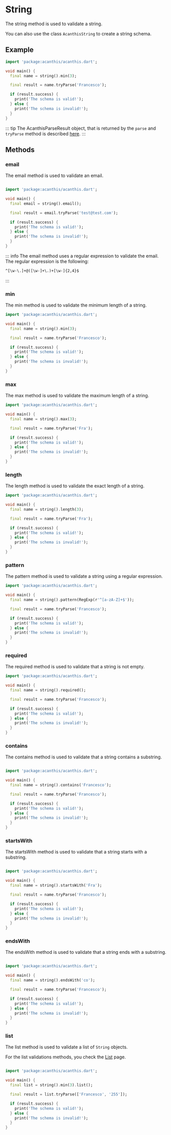 # String

The string method is used to validate a string.

You can also use the class `AcanthisString` to create a string schema.

## Example

```dart
import 'package:acanthis/acanthis.dart';

void main() {
  final name = string().min(3);

  final result = name.tryParse('Francesco');

  if (result.success) {
	print('The schema is valid!');
  } else {
	print('The schema is invalid!');
  }
}
```

::: tip
The AcanthisParseResult object, that is returned by the `parse` and `tryParse` method is described [here](/introduction.html#acanthisparseresult).
:::

## Methods

### email

The email method is used to validate an email.

```dart

import 'package:acanthis/acanthis.dart';

void main() {
  final email = string().email();

  final result = email.tryParse('test@test.com');

  if (result.success) {
	print('The schema is valid!');
  } else {
	print('The schema is invalid!');
  }
}
```

::: info
The email method uses a regular expression to validate the email. The regular expression is the following:
```txt
^[\w-\.]+@([\w-]+\.)+[\w-]{2,4}$
```
:::

### min

The min method is used to validate the minimum length of a string.

```dart
import 'package:acanthis/acanthis.dart';

void main() {
  final name = string().min(3);

  final result = name.tryParse('Francesco');

  if (result.success) {
	print('The schema is valid!');
  } else {
	print('The schema is invalid!');
  }
}
```

### max

The max method is used to validate the maximum length of a string.

```dart
import 'package:acanthis/acanthis.dart';

void main() {
  final name = string().max(3);

  final result = name.tryParse('Fra');

  if (result.success) {
	print('The schema is valid!');
  } else {
	print('The schema is invalid!');
  }
}
```

### length

The length method is used to validate the exact length of a string.

```dart
import 'package:acanthis/acanthis.dart';

void main() {
  final name = string().length(3);

  final result = name.tryParse('Fra');

  if (result.success) {
	print('The schema is valid!');
  } else {
	print('The schema is invalid!');
  }
}
```

### pattern

The pattern method is used to validate a string using a regular expression.

```dart
import 'package:acanthis/acanthis.dart';

void main() {
  final name = string().pattern(RegExp(r'^[a-zA-Z]+$'));

  final result = name.tryParse('Francesco');

  if (result.success) {
	print('The schema is valid!');
  } else {
	print('The schema is invalid!');
  }
}
```

### required

The required method is used to validate that a string is not empty.

```dart
import 'package:acanthis/acanthis.dart';

void main() {
  final name = string().required();

  final result = name.tryParse('Francesco');

  if (result.success) {
	print('The schema is valid!');
  } else {
	print('The schema is invalid!');
  }
}
```

### contains

The contains method is used to validate that a string contains a substring.

```dart

import 'package:acanthis/acanthis.dart';

void main() {
  final name = string().contains('Francesco');

  final result = name.tryParse('Francesco');

  if (result.success) {
	print('The schema is valid!');
  } else {
	print('The schema is invalid!');
  }
}
```

### startsWith

The startsWith method is used to validate that a string starts with a substring.

```dart

import 'package:acanthis/acanthis.dart';

void main() {
  final name = string().startsWith('Fra');

  final result = name.tryParse('Francesco');

  if (result.success) {
	print('The schema is valid!');
  } else {
	print('The schema is invalid!');
  }
}
```

### endsWith

The endsWith method is used to validate that a string ends with a substring.

```dart

import 'package:acanthis/acanthis.dart';

void main() {
  final name = string().endsWith('co');

  final result = name.tryParse('Francesco');

  if (result.success) {
	print('The schema is valid!');
  } else {
	print('The schema is invalid!');
  }
}
```

### list

The list method is used to validate a list of `String` objects.

For the list validations methods, you check the [List](/types/list) page.


```dart

import 'package:acanthis/acanthis.dart';

void main() {
  final list = string().min(3).list();

  final result = list.tryParse(['Francesco', '255']);

  if (result.success) {
	print('The schema is valid!');
  } else {
	print('The schema is invalid!');
  }
}
```
